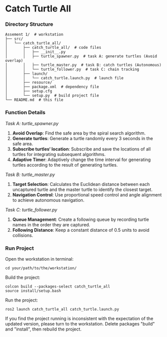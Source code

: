 # Catch Turtle All
### Directory Structure
```
Assement 1/  # workstation
├── src/
│   └── catch_turtle_all/
│       ├── catch_turtle_all/  # code files
│       │   ├── __init__.py
│       │   ├── turtle_spawner.py  # task A: generate turtles (Avoid overlap)
│       │   ├── turtle_master.py  # task B: catch turtles (Autonomous)
│       │   └── turtle_follower.py  # task C: chain tracking
│       ├── launch/
│       │   └── catch_turtle.launch.py  # launch file
│       ├── resource/
│       ├── package.xml  # dependency file
│       ├── setup.cfg
│       └── setup.py  # build project file
└── README.md  # this file
```
### Function Details
*Task A: turtle_spawner.py*
1. **Avoid Overlap**: Find the safe area by the spiral search algorithm.
2. **Generate turtles**: Generate a turtle randomly every 3 seconds in the safe area.
3. **Subscribe turtles‘ location**: Subscribe and save the locations of all turtles for integrating subsequent algorithms.
4. **Adaptive Timer**: Adaptively change the time interval for generating turtles according to the result of generating turtles.

*Task B: turtle_master.py*
1. **Target Selection**: Calculates the Euclidean distance between each uncaptured turtle and the master turtle to identify the closest target.
2. **Navigation Control**: Use proportional speed control and angle alignment to achieve autonomous navigation.

*Task C: turtle_follower.py*
1. **Queue Management**: Create a following queue by recording turtle names in the order they are captured.
2. **Following Distance**: Keep a constant distance of 0.5 units to avoid collisions.

### Run Project
Open the workstation in terminal:
```
cd your/path/to/the/workstation/
```
Build the project:
```
colcon build --packages-select catch_turtle_all
source install/setup.bash
```
Run the project:
```
ros2 launch catch_turtle_all catch_turtle.launch.py
```
If you find the project running is inconsistent with the expectation of the updated version, please turn to the workstation.
Delete packages "build" and "install", then rebuild the project.
